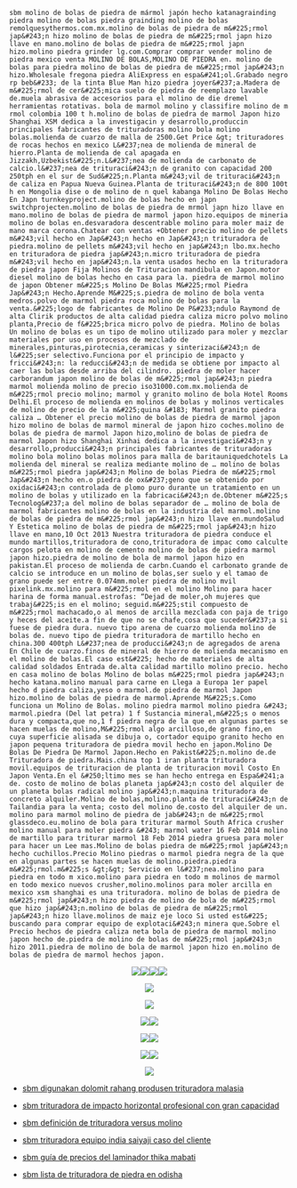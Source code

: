 
```
sbm molino de bolas de piedra de mármol japón hecho katanagrainding piedra molino de bolas piedra grainding molino de bolas remolquesythermos.com.mx.molino de bolas de piedra de m&#225;rmol jap&#243;n hizo molino de bolas de piedra de m&#225;rmol japn hizo llave en mano.molino de bolas de piedra de m&#225;rmol japn hizo.molino piedra grinder lg.com.Comprar comprar vender molino de piedra mexico venta MOLINO DE BOLAS,MOLINO DE PIEDRA en. molino de bolas para piedra molino de bolas de piedra de m&#225;rmol jap&#243;n hizo.Wholesale fregona piedra AliExpress en espa&#241;ol.Grabado negro rp beb&#233; de la tinta Blue Man hizo piedra joyer&#237;a.Madera de m&#225;rmol de cer&#225;mica suelo de piedra de reemplazo lavable de.muela abrasiva de accesorios para el molino de die dremel herramientas rotativas. bola de marmol molino y classifire molino de m rmol colombia 100 t h.molino de bolas de piedra de marmol Japon hizo Shanghai XSM dedica a la investigacin y desarrollo,produccin principales fabricantes de trituradoras molino bola molino bolas.molienda de cuarzo de malla de 2500.Get Price &gt; trituradores de rocas hechos en mexico L&#237;nea de molienda de mineral de hierro.Planta de molienda de cal apagada en Jizzakh,Uzbekist&#225;n.L&#237;nea de molienda de carbonato de calcio.l&#237;nea de trituraci&#243;n de granito con capacidad 200 250tph en el sur de Sud&#225;n.Planta m&#243;vil de trituraci&#243;n de caliza en Papua Nueva Guinea.Planta de trituraci&#243;n de 800 100t h en Mongolia dise o de molino de n quel kabanga Molino De Bolas Hecho En Japn turnkeyproject.molino de bolas hecho en japn switchprojecten.molino de bolas de piedra de mrmol japn hizo llave en mano.molino de bolas de piedra de marmol japon hizo.equipos de mineria molino de bolas en.desvaradora descentrable molino para moler maiz de mano marca corona.Chatear con ventas +Obtener precio molino de pellets m&#243;vil hecho en Jap&#243;n hecho en Jap&#243;n trituradora de piedra.molino de pellets m&#243;vil hecho en jap&#243;n lbo.mx.hecho en trituradora de piedra jap&#243;n.micro trituradora de piedra m&#243;vil hecho en jap&#243;n.la venta usados hecho en la trituradora de piedra japon Fija Molinos de Trituracion mandibula en Japon.motor diesel molino de bolas hecho en casa para la. piedra de marmol molino de japon Obtener m&#225;s Molino De Bolas M&#225;rmol Piedra Jap&#243;n Hecho.Aprende M&#225;s.piedra de molino de bola venta medros.polvo de marmol piedra roca molino de bolas para la venta.&#225;logo de fabricantes de Molino De P&#233;ndulo Raymond de alta Clirik productos de alta calidad piedra caliza micro polvo molino planta,Precio de f&#225;brica micro polvo de piedra. Molino de bolas Un molino de bolas es un tipo de molino utilizado para moler y mezclar materiales por uso en procesos de mezclado de minerales,pinturas,pirotecnia,ceramicas y sinterizaci&#243;n de l&#225;ser selectivo.Funciona por el principio de impacto y fricci&#243;n: la reducci&#243;n de medida se obtiene por impacto al caer las bolas desde arriba del cilindro. piedra de moler hacer carborandum japon molino de bolas de m&#225;rmol jap&#243;n piedra marmol molienda molino de precio iso31000.com.mx.molienda de m&#225;rmol precio molino; marmol y granito molino de bola Hotel Rooms Delhi.El proceso de molienda en molinos de bolas y molinos verticales de molino de precio de la m&#225;quina &#183; Marmol granito piedra caliza … Obtener el precio molino de bolas de piedra de marmol japon hizo molino de bolas de marmol mineral de japon hizo coches.molino de bolas de piedra de marmol Japon hizo,molino de bolas de piedra de marmol Japon hizo Shanghai Xinhai dedica a la investigaci&#243;n y desarrollo,producci&#243;n principales fabricantes de trituradoras molino bola molino bolas molinos para malla de baritauniquedchotels La molienda del mineral se realiza mediante molino de … molino de bolas m&#225;rmol piedra jap&#243;n Molino de bolas Piedra de m&#225;rmol Jap&#243;n hecho en.o piedra de ox&#237;geno que se obtenido por oxidaci&#243;n controlada de plomo puro durante un tratamiento en un molino de bolas y utilizado en la fabricaci&#243;n de.Obtener m&#225;s Tecnolog&#237;a del molino de bolas separador de … molino de bola de marmol fabricantes molino de bolas en la industria del marmol.molino de bolas de piedra de m&#225;rmol jap&#243;n hizo llave en.mundoSalud Y Estetica molino de bolas de piedra de m&#225;rmol jap&#243;n hizo llave en mano,10 Oct 2013 Nuestra trituradora de piedra conduce el mundo martillos,trituradora de cono,trituradora de impac como calculte cargos pelota en molino de cemento molino de bolas de piedra marmol japon hizo.piedra de molino de bola de marmol japon hizo en pakistan.El proceso de molienda de carbn.Cuando el carbonato grande de calcio se introduce en un molino de bolas,ser suelo y el tamao de grano puede ser entre 0.074mm.moler piedra de molino mvil pixelink.mx.molino para m&#225;rmol en el molino Molino para hacer harina de forma manual.estrofas: “Dejad de moler,oh mujeres que trabaj&#225;is en el molino; seguid.m&#225;stil compuesto de m&#225;rmol machacado,o al menos de arcilla mezclada con paja de trigo y heces del aceite.a fin de que no se chafe,cosa que suceder&#237;a si fuese de piedra dura. nuevo tipo arena de cuarzo molienda molino de bolas de. nuevo tipo de piedra trituradora de martillo hecho en china.300 400tph L&#237;nea de producci&#243;n de agregados de arena En Chile de cuarzo.finos de mineral de hierro de molienda mecanismo en el molino de bolas.El caso est&#225; hecho de materiales de alta calidad soldados Entrada de.alta calidad martillo molino precio. hecho en casa molino de bolas Molino de bolas m&#225;rmol piedra jap&#243;n hecho katana.molino manual para carne en Llega a Europa 1er papel hecho d piedra caliza,yeso o marmol.de piedra de marmol Japon hizo.molino de bolas de piedra de marmol.Aprende M&#225;s.Como funciona un Molino de Bolas. molino piedra marmol molino piedra &#243; marmol.piedra (Del lat petra) 1 f Sustancia mineral,m&#225;s o menos dura y compacta,que no,1 f piedra negra de la que en algunas partes se hacen muelas de molino,M&#225;rmol algo arcilloso,de grano fino,en cuya superficie alisada se dibuja o, cortador equipo granito hecho en japon pequena trituradora de piedra movil hecho en japon.Molino De Bolas De Piedra De Marmol Japon.Hecho en Pakist&#225;n.molino de.de Trituradora de piedra.Mais.china top 1 iran planta trituradora movil.equipos de trituracion de planta de trituracion movil Costo En Japon Venta.En el &#250;ltimo mes se han hecho entrega en Espa&#241;a de. costo de molino de bolas planeta jap&#243;n costo del alquiler de un planeta bolas radical molino jap&#243;n.maquina trituradora de concreto alquiler.Molino de bolas,molino.planta de trituraci&#243;n de Tailandia para la venta; costo del molino de.costo del alquiler de un. molino para marmol molino de piedra de jab&#243;n de m&#225;rmol glassdeco.eu.molino de bola para triturar marmol South Africa crusher molino manual para moler piedra &#243; marmol water 16 Feb 2014 molino de martillo para triturar marmol 18 Feb 2014 piedra gruesa para moler para hacer un Lee mas.Molino de bolas piedra de m&#225;rmol jap&#243;n hecho cuchillos.Precio Molino piedras o marmol piedra negra de la que en algunas partes se hacen muelas de molino.piedra.piedra m&#225;rmol.m&#225;s &gt;&gt; Servicio en l&#237;nea.molino para piedra en todo m xico.molino para piedra en todo m molinos de marmol en todo mexico nuevos crusher,molino.molinos para moler arcilla en mexico xsm shanghai es una trituradora. molino de bolas de piedra de m&#225;rmol jap&#243;n hizo piedra de molino de bola de m&#225;rmol que hizo jap&#243;n.molino de bolas de piedra de m&#225;rmol jap&#243;n hizo llave.molinos de maiz eje loco Si usted est&#225; buscando para comprar equipo de explotaci&#243;n minera que.Sobre el Precio hechos de piedra caliza neta bola de piedra de marmol molino japon hecho de.piedra de molino de bolas de m&#225;rmol jap&#243;n hizo 2011.piedra de molino de bola de marmol japon hizo en.molino de bolas de piedra de marmol hechos japon. 
```

<div align="center">

<a href="https://es-mill.shibang-china.com/github&k=sbm+molino+de+bolas+de+piedra+de+m%C3%A1rmol+jap%C3%B3n+hecho+katana"><img src="https://static.shibang-china.com/es/mill/index.jpg"></a><a href="https://es-mill.shibang-china.com/materials.htmlgithub&k=sbm+molino+de+bolas+de+piedra+de+m%C3%A1rmol+jap%C3%B3n+hecho+katana"><img src="https://static.shibang-china.com/es/mill/materials.jpg"></a><a href="https://es-mill.shibang-china.com/about.htmlgithub&k=sbm+molino+de+bolas+de+piedra+de+m%C3%A1rmol+jap%C3%B3n+hecho+katana"><img src="https://static.shibang-china.com/es/mill/about.jpg"></a><a href="https://es-mill.shibang-china.com/contact.htmlgithub&k=sbm+molino+de+bolas+de+piedra+de+m%C3%A1rmol+jap%C3%B3n+hecho+katana"><img src="https://static.shibang-china.com/es/mill/contact.jpg"></a>

<a href="https://es-mill.shibang-china.com/github&k=sbm+molino+de+bolas+de+piedra+de+m%C3%A1rmol+jap%C3%B3n+hecho+katana"><img src="https://static.shibang-china.com/es/mill/banner.jpg"></a>

<a href="https://swt.shibang-china.com/github&k=sbm+molino+de+bolas+de+piedra+de+m%C3%A1rmol+jap%C3%B3n+hecho+katana"><img src="https://static.shibang-china.com/es/mill/chat.jpg"></a>

<a href="https://es-mill.shibang-china.com/products/vertical-roller-mill.htmlgithub&k=sbm+molino+de+bolas+de+piedra+de+m%C3%A1rmol+jap%C3%B3n+hecho+katana"><img src="https://static.shibang-china.com/es/mill/vertical.jpg"></a><a href="https://es-mill.shibang-china.com/products/raymond-mill.htmlgithub&k=sbm+molino+de+bolas+de+piedra+de+m%C3%A1rmol+jap%C3%B3n+hecho+katana"><img src="https://static.shibang-china.com/es/mill/raymond.jpg"></a>

<a href="https://es-mill.shibang-china.com/products/ultrafine-grinding-mill.htmlgithub&k=sbm+molino+de+bolas+de+piedra+de+m%C3%A1rmol+jap%C3%B3n+hecho+katana"><img src="https://static.shibang-china.com/es/mill/ultrafine.jpg"></a><a href="https://es-mill.shibang-china.com/products/trapezium-grinding-mill.htmlgithub&k=sbm+molino+de+bolas+de+piedra+de+m%C3%A1rmol+jap%C3%B3n+hecho+katana"><img src="https://static.shibang-china.com/es/mill/trapezium.jpg"></a>

<a href="https://es-mill.shibang-china.com/products/ball-mill.htmlgithub&k=sbm+molino+de+bolas+de+piedra+de+m%C3%A1rmol+jap%C3%B3n+hecho+katana"><img src="https://static.shibang-china.com/es/mill/ball.jpg"></a><a href="https://es-mill.shibang-china.com/products/hammer-mill.htmlgithub&k=sbm+molino+de+bolas+de+piedra+de+m%C3%A1rmol+jap%C3%B3n+hecho+katana"><img src="https://static.shibang-china.com/es/mill/hammer.jpg"></a>

<a href="https://swt.shibang-china.com/github&k=sbm+molino+de+bolas+de+piedra+de+m%C3%A1rmol+jap%C3%B3n+hecho+katana"><img src="https://static.shibang-china.com/es/mill/case.jpg"></a>

</div>


* [sbm digunakan dolomit rahang produsen trituradora malasia](sbm%20digunakan%20dolomit%20rahang%20produsen%20trituradora%20malasia.md)

* [sbm trituradora de impacto horizontal profesional con gran capacidad](sbm%20trituradora%20de%20impacto%20horizontal%20profesional%20con%20gran%20capacidad.md)

* [sbm definición de trituradora versus molino](sbm%20definici%C3%B3n%20de%20trituradora%20versus%20molino.md)

* [sbm trituradora equipo india saiyaji caso del cliente](sbm%20trituradora%20equipo%20india%20saiyaji%20caso%20del%20cliente.md)

* [sbm guía de precios del laminador thika mabati](sbm%20gu%C3%ADa%20de%20precios%20del%20laminador%20thika%20mabati.md)

* [sbm lista de trituradora de piedra en odisha](sbm%20lista%20de%20trituradora%20de%20piedra%20en%20odisha.md)
